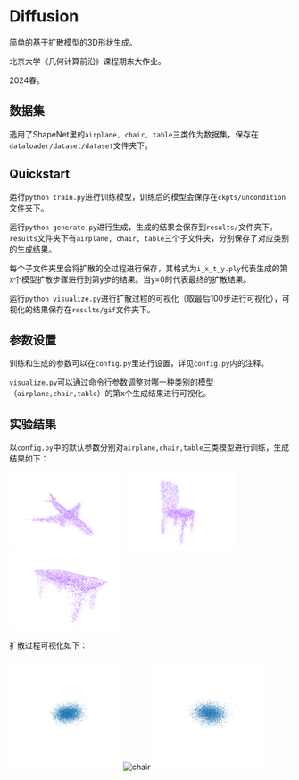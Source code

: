 # Diffusion


简单的基于扩散模型的3D形状生成。

北京大学《几何计算前沿》课程期末大作业。

2024春。

## 数据集

选用了ShapeNet里的`airplane, chair, table`三类作为数据集，保存在`dataloader/dataset/dataset`文件夹下。

## Quickstart

运行`python train.py`进行训练模型，训练后的模型会保存在`ckpts/uncondition`文件夹下。

运行`python generate.py`进行生成，生成的结果会保存到`results/`文件夹下。`results`文件夹下有`airplane, chair, table`三个子文件夹，分别保存了对应类别的生成结果。

每个子文件夹里会将扩散的全过程进行保存，其格式为`i_x_t_y.ply`代表生成的第x个模型扩散步骤进行到第y步的结果。当y=0时代表最终的扩散结果。

运行`python visualize.py`进行扩散过程的可视化（取最后100步进行可视化），可视化的结果保存在`results/gif`文件夹下。

## 参数设置

训练和生成的参数可以在`config.py`里进行设置，详见`config.py`内的注释。

`visualize.py`可以通过命令行参数调整对哪一种类别的模型（`airplane,chair,table`）的第x个生成结果进行可视化。

## 实验结果

以`config.py`中的默认参数分别对`airplane,chair,table`三类模型进行训练，生成结果如下：

<img src="results/png/airplane.png" width="200" height="" alt="airplane"/>
<img src="results/png/chair.png" width="200" height="" alt="chair"/>
<img src="results/png/table.png" width="200" height="" alt="table"/>

扩散过程可视化如下：

<img src="results/gif/airplane_i_0.gif" width="200" height="200" alt="airplane"/>
<img src="results/gif/chair_i_0.gif" width="200" height="200" alt="chair"/>
<img src="results/gif/table_i_0.gif" width="200" height="200" alt="table"/>



